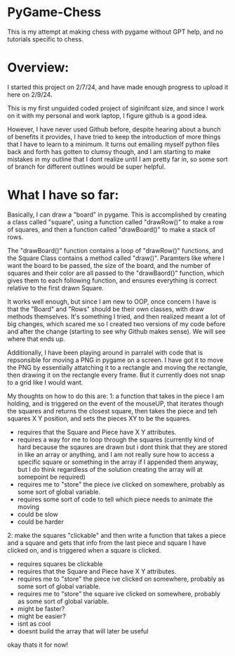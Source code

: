 # PyGame-Chess
This is my attempt at making chess with pygame without GPT help, and no tutorials specific to chess.

# Overview:
I started this project on 2/7/24, and have made enough progress to upload it here on 2/9/24.

This is my first unguided coded project of siginifcant size, and since I work on it with my personal and work laptop, I figure github is a good idea.

However, I have never used Github before, despite hearing about a bunch of benefits it provides, I have tried to keep the introduction of more things that I have to learn to a minimum. It turns out emailing myself python files back and forth has gotten to clumsy though, and I am starting to make mistakes in my outline that I dont realize until I am pretty far in, so some sort of branch for different outlines would be super helpful.

# What I have so far:
Basically, I can draw a "board" in pygame. This is accomplished by creating a class called "square", using a function called "drawRow()" to make a row of squares, and then a function called "drawBoard()" to make a stack of rows.

The "drawBoard()" function contains a loop of "drawRow()" functions, and the Square Class contains a method called "draw()". Paramters like where I want the board to be passed, the size of the board, and the number of squares and their color are all passed to the "drawBaord()" function, which gives them to each following function, and ensures everything is correct relative to the first drawn Square.

It works well enough, but since I am new to OOP, once concern I have is that the "Board" and "Rows" should be their own classes, with draw methods themselves. It's something I tried, and then realized meant a lot of big changes, which scared me so I created two versions of my code before and after the change (starting to see why Github makes sense). We will see where that ends up.

Additionally, I have been playing around in parralel with code that is repsonsible for moving a PNG in pygame on a screen. I have got it to move the PNG by essentially attatching it to a rectangle and moving the rectangle, then drawing it on the rectangle every frame. But it currently does not snap to a grid like I would want.

My thoughts on how to do this are:
1: a function that takes in the piece I am holding, and is triggered on the event of the mouseUP, that iterates though the squares and returns the closest square, then takes the piece and teh squares X Y position, and sets the pieces XY to be the squares.
  - requires that the Square and Piece have X Y attributes.
  - requires a way for me to loop through the squares (currently kind of hard because the sqaures are drawn but i dont think that they are stored in like an array or anything, and I am not really sure how to access a specific square or something in the array if I appended them anyway, but I do think regardless of the solution creating the array will at somepoint be required)
  - requires me to "store" the piece ive clicked on somewhere, probably as some sort of global variable.
  - requires some sort of code to tell which piece needs to animate the moving
  - could be slow
  - could be harder

2: make the squares "clickable" and then write a function that takes a piece and a square and gets that info from the last piece and square I have clicked on, and is triggered when a square is clicked.
  - requires squares be clickable
  - requires that the Square and Piece have X Y attributes.
  - requires me to "store" the piece ive clicked on somewhere, probably as some sort of global variable.
  - requires me to "store" the square ive clicked on somewhere, probably as some sort of global variable.
  - might be faster?
  - might be easier?
  - isnt as cool
  - doesnt build the array that will later be useful

okay thats it for now!

